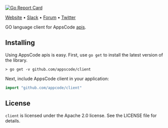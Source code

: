 [![Go Report Card](https://goreportcard.com/badge/github.com/appscode/client)](https://goreportcard.com/report/github.com/appscode/client)

[Website](https://appscode.com) • [Slack](https://slack.appscode.com) • [Forum](https://discuss.appscode.com) • [Twitter](https://twitter.com/AppsCodeHQ)

GO language client for AppsCode [apis](https://github.com/appscode/api).

## Installing
Using AppsCode apis is easy. First, use `go get` to install the latest version
of the library.

    > go get -v github.com/appscode/client

Next, include AppsCode client in your application:

```go
import "github.com/appcode/client"
```

## License
`client` is licensed under the Apache 2.0 license. See the LICENSE file for details.
